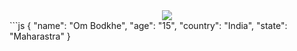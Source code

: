 <center>
  <img src = "https://capsule-render.vercel.app/api?type=waving&color=gradient&height=200&section=header&text=OmBodkhe&fontSize=80&fontAlignY=35&animation=twinkling&fontColor=gradient"></img>
</center>
```js
{
  "name": "Om Bodkhe",
  "age": "15",
  "country": "India",
  "state": "Maharastra"
}
